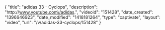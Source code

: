 {
    "title": "adidas 33 - Cyclops",
    "description": "http:\/\/www.youtube.com\/adidas.",
    "videoid": "151428",
    "date_created": "1396646923",
    "date_modified": "1418181264",
    "type": "captivate",
    "layout": "video",
    "url": "\/v\/adidas-33-cyclops\/151428"
}